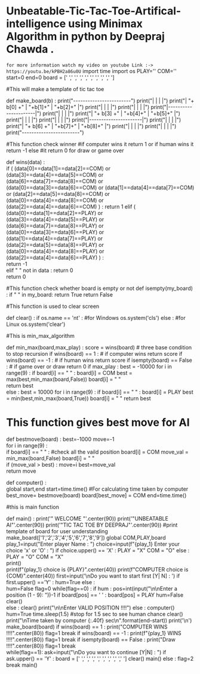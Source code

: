 # Unbeatable-Tic-Tac-Toe-Artifical-intelligence using Minimax Algorithm in python by Deepraj Chawda .

`for more information watch my video on youtube Link :-> https://youtu.be/kPBH2a86u0U`
import time
import os
PLAY=''
COM=''
start=0
end=0
board = [' ',' ',' ',' ',' ',' ',' ',' ',' ']

#This will make a template of tic tac toe

def make_board(b) :
    print("------------------------")
    print("|      |       |       |")
    print("|   "+ b[0] +"  |   "+b[1]+"   |  "+b[2]+"    |")
    print("|      |       |       |")
    print("|      |       |       |")
    print("|----------------------|")
    print("|      |       |       |")
    print("|   "+ b[3] +"  |   "+b[4]+"   |  "+b[5]+"    |")
    print("|      |       |       |")
    print("|      |       |       |")
    print("|----------------------|")
    print("|      |       |       |")
    print("|   "+ b[6] +"  |   "+b[7]+"   |  "+b[8]+"    |")
    print("|      |       |       |")
    print("|      |       |       |")
    print("------------------------")



#This function check winner
#if computer wins it return 1 or if human wins it return -1 else 
#it return 0 for draw or game over

def wins(data) :   
       if ( (data[0]==data[1]==data[2]==COM) or (data[3]==data[4]==data[5]==COM) or (data[6]==data[7]==data[8]==COM) or 
             (data[0]==data[3]==data[6]==COM) or (data[1]==data[4]==data[7]==COM) or (data[2]==data[5]==data[8]==COM) or 
             (data[0]==data[4]==data[8]==COM)  or (data[2]==data[4]==data[6]==COM) ) :
            return 1
        elif ( (data[0]==data[1]==data[2]==PLAY) or (data[3]==data[4]==data[5]==PLAY) or (data[6]==data[7]==data[8]==PLAY) or 
               (data[0]==data[3]==data[6]==PLAY) or (data[1]==data[4]==data[7]==PLAY) or (data[2]==data[5]==data[8]==PLAY) or 
               (data[0]==data[4]==data[8]==PLAY)  or (data[2]==data[4]==data[6]==PLAY) ) :             
            return -1       
        elif " " not in data :
            return 0    
        return 0
        
        
        

#This function check whether board is empty or not
def isempty(my_board) :
    if " " in my_board:
        return True
    return False

#This function is used to clear screen

def clear() :
    if os.name == 'nt' :  #for Windows
        os.system('cls')
    else :               #for Linux
        os.system('clear')
 
#This is min_max_algorithm

def min_max(board,max_play) :
    score = wins(board)                         # three base condition to stop recursion
    if wins(board) == 1 :                    # if computer wins 
        return score 
    if wins(board) == -1 :                   # if human wins
        return score 
    if isempty(board) == False :              # if game over or draw
        return 0 
    if max_play :
        best = -10000
        for i in range(9) :
            if board[i] == " " :
                board[i] = COM
                best = max(best,min_max(board,False))
                board[i] = " "   
        return best                  
    else :
        best = 10000
        for i in range(9) :
            if board[i] == " " :
                board[i] = PLAY
                best = min(best,min_max(board,True))
                board[i] = " "
        return best

# This function gives best move for AI

 def bestmove(board) : 
    best=-1000
    move=-1                                
    for i in range(9) :  
        if board[i] == " " :  #check all the vaild position
            board[i] = COM
            move_val = min_max(board,False)
            board[i] = " "          
            if (move_val > best) :
                move=i
                best=move_val         
    return move
 
 def computer() :  
    global start,end
    start=time.time() 
#For calculating time taken by computer
    best_move= bestmove(board)
    board[best_move] = COM
    end=time.time()
 
#this is main function 

def main() : 
    print('" WELCOME "'.center(90))
    print('"UNBEATABLE AI"'.center(90))
    print('"TIC TAC TOE BY DEEPRAJ"'.center(90))
    #print template of board for user understanding
    make_board(['1','2','3','4','5','6','7','8','9'])
    global COM,PLAY,board
    play_1=input("Enter player  Name : ")
    choice=input(f"{play_1} Enter your choice 'x' or 'O' : ")
    if choice.upper() == 'X' :
        PLAY = "X"
        COM = "O"
    else :
        PLAY = "O"
        COM = "X"  
    print()    
    print(f"{play_1} choice is {PLAY}".center(40))
    print(f"COMPUTER choice is {COM}".center(40))
    first=input('\nDo you want to start first [Y| N] : ')
    if first.upper() =='Y' :
        hum=True
    else :    
        hum=False
flag=0
    while(flag==0) :
        if hum :
            pos=int(input("\n\nEnter a position (1 - 9): "))-1
            if board[pos] == ' ' :
                board[pos] = PLAY
                hum=False
                clear()            
            else :
                clear()
                print("\n\nEnter VALID POSITION !!!!")
        else :
            computer()
            hum=True
            time.sleep(1.5) #stop for 1.5 sec to see human chance 
            clear()
            print("\nTime taken by computer {:.40f} sec\n".format(end-start))
        print('\n')
        make_board(board) 
if wins(board) == 1 :
            print("COMPUTER WINS !!!!".center(80))
            flag=1
            break
        if wins(board) == -1 :
            print(f"{play_1} WINS !!!!".center(80))
            flag=1
            break
        if isempty(board) == False :
            print("Draw !!!!".center(80))
            flag=1
            break           
    while(flag==1):
        ask=input("\nDo you want to continue [Y|N] : ")
        if ask.upper() == 'Y' :
            board = [' ',' ',' ',' ',' ',' ',' ',' ',' ']
            clear()
            main()
        else :
            flag=2
            break
main()

